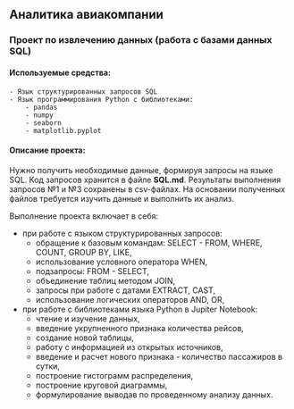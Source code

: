 ## Аналитика авиакомпании
### Проект по извлечению данных (работа с базами данных SQL)
#### Используемые средства:
    - Язык структурированных запросов SQL
    - Язык программирования Python с библиотеками:  
        - pandas
        - numpy
        - seaborn
        - matplotlib.pyplot

#### Описание проекта:
Нужно получить необходимые данные, формируя запросы на языке SQL. Код запросов хранится в файле **SQL.md**. Результаты выполнения запросов №1 и №3 сохранены в csv-файлах. На основании полученных файлов требуется изучить данные и выполнить их анализ.

Выполнение проекта включает в себя:
- при работе с языком структурированных запросов:
  - обращение к базовым командам: SELECT - FROM, WHERE, COUNT, GROUP BY, LIKE, 
  - использование условного оператора WHEN,
  - подзапросы: FROM - SELECT,
  - объединение таблиц методом JOIN,
  - запросы при работе с датами EXTRACT, CAST,
  - использование логических операторов AND, OR, 
- при работе с библиотеками языка Python в Jupiter Notebook:
  - чтение и изучение данных,
  - введение укрупненного признака количества рейсов,
  - создание новой таблицы,
  - работу с информацией из открытых источников,
  - введение и расчет нового признака - количество пассажиров в сутки,
  - построение гистограмм распределения,
  - построение круговой диаграммы,
  - формулирование выводав по проведенному анализу данных.